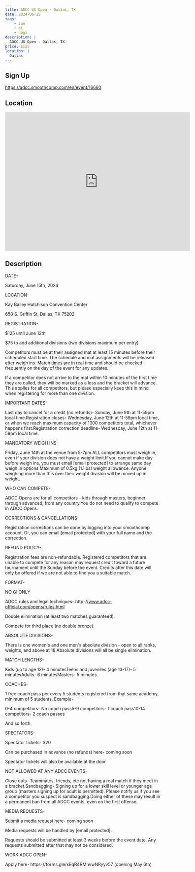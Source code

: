 ```yaml
---
title: ADCC US Open - Dallas, TX
date: 2024-06-15
tags:
    - Jun
    - gi 
    - nogi 
description: |
  ADCC US Open - Dallas, TX
price: $125
location: |
  Dallas
---
```

## Sign Up
https://adcc.smoothcomp.com/en/event/16660

## Location
<iframe src="https://www.google.com/maps/embed?pb=!1m18!1m12!1m3!1d12345.6789!2d-96.8006052!3d32.7745090!2m3!1f0!2f0!3f0!3m2!1i1024!2i768!4f13.1!3m3!1m2!1s0x0%3A0x0!2z32.7745090!5e0!3m2!1sen!2sus!4v1234567890" width="600" height="450" style="border:0;" allowfullscreen="" loading="lazy"></iframe>

## Description
DATE-


Saturday, June 15th, 2024


LOCATION-


Kay Bailey Hutchison Convention Center


650 S. Griffin St, Dallas, TX 75202 


REGISTRATION-


$125 until June 12th


$75 to add additional divisions (two divisions maximum per entry)


Competitors must be at their assigned mat at least 15 minutes before their scheduled start time. The schedule and mat assignments will be released after weigh ins. Match times are in real time and should be checked frequently on the day of the event for any updates.


If a competitor does not arrive to the mat within 10 minutes of the first time they are called, they will be marked as a loss and the bracket will advance. This applies for all competitors, but please especially keep this in mind when registering for more than one division.


IMPORTANT DATES-


Last day to cancel for a credit (no refunds)- Sunday, June 9th at 11-59pm local time.Registration closes- Wednesday, June 12th at 11-59pm local time, or when we reach maximum capacity of 1300 competitors total, whichever happens first.Registration correction deadline- Wednesday, June 12th at 11-59pm local time.


MANDATORY WEIGH INS-


Friday, June 14th at the venue from 5-7pm.ALL competitors must weigh in, even if your division does not have a weight limit.If you cannot make day before weigh ins, you must email [email protected] to arrange same day weigh in options.Maximum of 0.5kg (1.1lbs) weight allowance. Anyone weighing more than this over their weight division will be moved up in weight.


WHO CAN COMPETE-


ADCC Opens are for all competitors - kids through masters, beginner through advanced, from any country.You do not need to qualify to compete in ADCC Opens.


CORRECTIONS & CANCELLATIONS-


Registration corrections can be done by logging into your smoothcomp account. Or, you can email [email protected] with your full name and the correction.


REFUND POLICY-


Registration fees are non-refundable. Registered competitors that are unable to compete for any reason may request credit toward a future tournament until the Sunday before the event. Credits after this date will only be offered if we are not able to find you a suitable match.


FORMAT-



NO GI ONLY


ADCC rules and legal techniques- http-//www.adcc-official.com/opens/rules.html


Double elimination (at least two matches guaranteed).


Compete for third place (no double bronze).



ABSOLUTE DIVISIONS-


There is one women's and one men's absolute division - open to all ranks, weights, and above at 18.Absolute divisions will all be single elimination.


MATCH LENGTHS-


Kids (up to age 12)- 4 minutesTeens and juveniles (age 13-17)- 5 minutesAdults- 6 minutesMasters- 5 minutes


COACHES-


1 free coach pass per every 5 students registered from that same academy, minimum of 5 students. Example-


0-4 competitors- No coach pass5-9 competitors- 1 coach pass10-14 competitors- 2 coach passes


And so forth.


SPECTATORS-


Spectator tickets- $20


Can be purchased in advance (no refunds) here- coming soon


Spectator tickets will also be available at the door.


NOT ALLOWED AT ANY ADCC EVENTS-


Close outs- Teammates, friends, etc not having a real match if they meet in a bracket.Sandbagging- Signing up for a lower skill level or younger age group (masters signing up for adult is permitted). Please notify us if you see a competitor you suspect is sandbagging.Doing either of these may result in a permanent ban from all ADCC events, even on the first offense.


MEDIA REQUESTS-


Submit a media request here- coming soon


Media requests will be handled by [email protected].


Requests should be submitted at least 3 weeks before the event date. Any requests submitted after that may not be considered.


WORK ADCC OPEN-


Apply here- https-//forms.gle/xEqR4RMnvwNRyyv57 (opening May 6th)